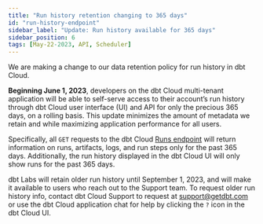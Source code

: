 ```yaml
---
title: "Run history retention changing to 365 days"
id: "run-history-endpoint"
sidebar_label: "Update: Run history available for 365 days"
sidebar_position: 6
tags: [May-22-2023, API, Scheduler]
---
```


We are making a change to our data retention policy for run history in dbt Cloud.


**Beginning June 1, 2023**, developers on the dbt Cloud multi-tenant application will be able to self-serve access to their account’s run history through dbt Cloud user interface (UI) and API for only the precious 365 days, on a rolling basis. This update minimizes the amount of metadata we retain and while maximizing application performance for all users. 

Specifically, all `GET` requests to the dbt Cloud [Runs endpoint](https://docs.getdbt.com/dbt-cloud/api-v2#tag/Runs) will return information on runs, artifacts, logs, and run steps only for the past 365 days.  Additionally, the run history displayed in the dbt Cloud UI will only show runs for the past 365 days.  

<Lightbox src="/img/docs/dbt-cloud/rn-run-history.jpg" width="100%" title="The dbt Cloud UI displaying a Run history"/>

dbt Labs will retain older run history until September 1, 2023, and will make it available to users who reach out to the Support team. To request older run history info, contact dbt Cloud Support to request at [support@getdbt.com](mailto:support@getdbt.com) or use the dbt Cloud application chat for help by clicking the `?` icon in the dbt Cloud UI. 

